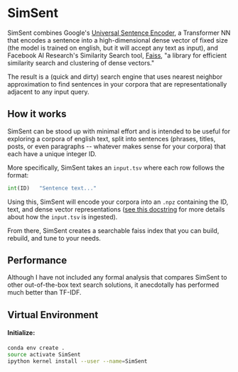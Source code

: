 # SimSent
SimSent combines Google's [Universal Sentence Encoder](https://tfhub.dev/google/collections/universal-sentence-encoder/1), a Transformer NN that encodes a sentence into a high-dimensional dense vector of fixed size (the model is trained on english, but it will accept any text as input), and Facebook AI Research's Similarity Search tool, [Faiss](https://github.com/facebookresearch/faiss), "a library for efficient similarity search and clustering of dense vectors." 

The result is a (quick and dirty) search engine that uses nearest neighbor approximation to find sentences in your corpora that are representationally adjacent to any input query. 

## How it works
SimSent can be stood up with minimal effort and is intended to be useful for exploring a corpora of english text, split into sentences (phrases, titles, posts, or even paragraphs -- whatever makes sense for your corpora) that each have a unique integer ID. 

More specifically, SimSent takes an `input.tsv` where each row follows the format: 

```python
int(ID)   "Sentence text..."
```

Using this, SimSent will encode your corpora into an `.npz` containing the ID, text, and dense vector representations ([see this docstring](https://github.com/Ljferrer/SimSent/blob/4a916b09088c753e1fc950f40a016c38e7bf1217/SimSent/vectorizer/sentence_vectorizer.py#L152-L170) for more details about how the `input.tsv` is ingested). 

From there, SimSent creates a searchable faiss index that you can build, rebuild, and tune to your needs.

## Performance 
Although I have not included any formal analysis that compares SimSent to other out-of-the-box text search solutions, it anecdotally has performed much better than TF-IDF.

## Virtual Environment
#### Initialize:
```bash
conda env create .
source activate SimSent
ipython kernel install --user --name=SimSent
```
